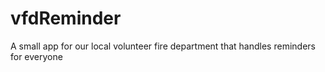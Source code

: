 # vfdReminder
A small app for our local volunteer fire department that handles reminders for everyone
